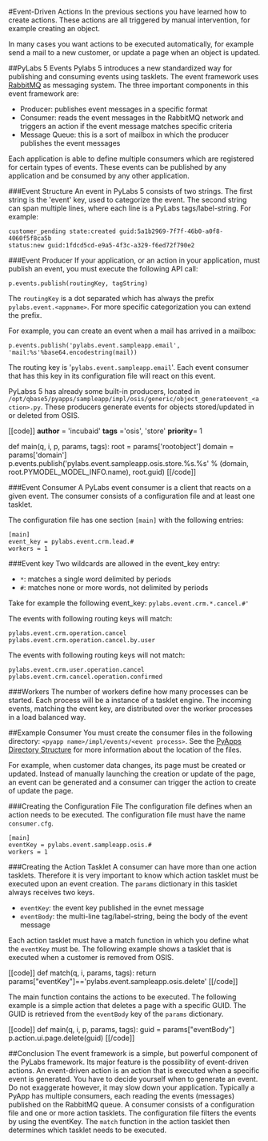 [rabbit]: http://www.rabbitmq.com/
[pyappdir]: /pylabsdoc/#/PyLabsApp/SampleApp

#Event-Driven Actions
In the previous sections you have learned how to create actions. These actions are all triggered by manual intervention, for example creating an object.

In many cases you want actions to be executed automatically, for example send a mail to a new customer, or update a page when an object is updated.


##PyLabs 5 Events
Pylabs 5 introduces a new standardized way for publishing and consuming events using tasklets. The event framework uses [RabbitMQ][rabbit] as messaging system. The three important components in this event framework are:

* Producer: publishes event messages in a specific format
* Consumer: reads the event messages in the RabbitMQ network and triggers an action if the event message matches specific criteria
* Message Queue: this is a sort of mailbox in which the producer publishes the event messages

Each application is able to define multiple consumers which are registered for certain types of events. These events can be published by any application and be consumed by any other application.


###Event Structure
An event in PyLabs 5 consists of two strings. The first string is the 'event' key, used to categorize the event. The second string can span multiple lines, where each line is a PyLabs tags/label-string. For example:

    customer_pending state:created guid:5a1b2969-7f7f-46b0-a0f8-4060f5f8ca5b
    status:new guid:1fdcd5cd-e9a5-4f3c-a329-f6ed72f790e2


###Event Producer
If your application, or an action in your application, must publish an event, you must execute the following API call:
    
    p.events.publish(routingKey, tagString)

The `routingKey` is a dot separated which has always the prefix `pylabs.event.<appname>`. For more specific categorization you can extend the prefix.

For example, you can create an event when a mail has arrived in a mailbox:

    p.events.publish('pylabs.event.sampleapp.email', 'mail:%s'%base64.encodestring(mail))

The routing key is '`pylabs.event.sampleapp.email`'. Each event consumer that has this key in its configuration file will react on this event.

PyLabss 5 has already some built-in producers, located in `/opt/qbase5/pyapps/sampleapp/impl/osis/generic/object_generateevent_<action>.py`. These producers generate events for objects stored/updated in or deleted from OSIS.

[[code]]
__author__ = 'incubaid'
__tags__ ='osis', 'store'
__priority__= 1

def main(q, i, p, params, tags):
    root = params['rootobject']
    domain = params['domain'] 
    p.events.publish('pylabs.event.sampleapp.osis.store.%s.%s' % (domain, root.PYMODEL_MODEL_INFO.name), root.guid)
[[/code]]
    

###Event Consumer
A PyLabs event consumer is a client that reacts on a given event. The consumer consists of a configuration file and at least one tasklet.

The configuration file has one section `[main]` with the following entries:

    [main]
    event_key = pylabs.event.crm.lead.#
    workers = 1


###Event key
Two wildcards are allowed in the event_key entry:

* `*`: matches a single word delimited by periods
* `#`: matches none or more words, not delimited by periods

Take for example the following event_key: `pylabs.event.crm.*.cancel.#'`

The events with following routing keys will match:

    pylabs.event.crm.operation.cancel
    pylabs.event.crm.operation.cancel.by.user

The events with following routing keys will not match:

    pylabs.event.crm.user.operation.cancel
    pylabs.event.crm.cancel.operation.confirmed


###Workers
The number of workers define how many processes can be started. Each process will be a instance of a tasklet engine. The incoming events, matching the event key, are distributed over the worker processes in a load balanced way. 


##Example Consumer
You must create the consumer files in the following directory: `<pyapp name>/impl/events/<event process>`. See the [PyApps Directory Structure][pyappdir] for more information about the location of the files.

For example, when customer data changes, its page must be created or updated. Instead of manually launching the creation or update of the page, an event can be generated and a consumer can trigger the action to create of update the page.


###Creating the Configuration File
The configuration file defines when an action needs to be executed. The configuration file must have the name `consumer.cfg`.

    [main]
    eventKey = pylabs.event.sampleapp.osis.#
    workers = 1


###Creating the Action Tasklet
A consumer can have more than one action tasklets. Therefore it is very important to know which action tasklet must be executed upon an event creation. The `params` dictionary in this tasklet always receives two keys. 

* `eventKey`: the event key published in the evnet message
* `eventBody`: the multi-line tag/label-string, being the body of the event message

Each action tasklet must have a match function in which you define what the `eventKey` must be. The following example shows a tasklet that is executed when a customer is removed from OSIS.

[[code]]
def match(q, i, params, tags):
    return params["eventKey"]=='pylabs.event.sampleapp.osis.delete'
[[/code]]    

The main function contains the actions to be executed. The following example is a simple action that deletes a page with a specific GUID. The GUID is retrieved from the `eventBody` key of the `params` dictionary.

[[code]]
def main(q, i, p, params, tags):
    guid = params["eventBody"]
    p.action.ui.page.delete(guid)
[[/code]]


##Conclusion
The event framework is a simple, but powerful component of the PyLabs framework. Its major feature is the possibility of event-driven actions.
An event-driven action is an action that is executed when a specific event is generated. You have to decide yourself when to generate an event. Do not exaggerate however, it may slow down your application.
Typically a PyApp has multiple consumers, each reading the events (messages) published on the RabbitMQ queue. A consumer consists of a configuration file and one or more action tasklets. The configuration file filters the events by using the eventKey. The `match` function in the action tasklet then determines which tasklet needs to be executed.


